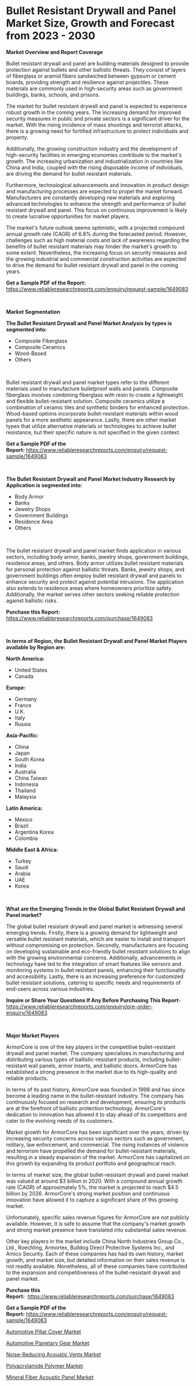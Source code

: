 <p><h1>Bullet Resistant Drywall and Panel Market Size, Growth and Forecast from 2023 - 2030</h1></p><p><strong>Market Overview and Report Coverage</strong></p>
<p><p>Bullet resistant drywall and panel are building materials designed to provide protection against bullets and other ballistic threats. They consist of layers of fiberglass or aramid fibers sandwiched between gypsum or cement boards, providing strength and resilience against projectiles. These materials are commonly used in high-security areas such as government buildings, banks, schools, and prisons.</p><p>The market for bullet resistant drywall and panel is expected to experience robust growth in the coming years. The increasing demand for improved security measures in public and private sectors is a significant driver for the market. With the rising incidence of mass shootings and terrorist attacks, there is a growing need for fortified infrastructure to protect individuals and property.</p><p>Additionally, the growing construction industry and the development of high-security facilities in emerging economies contribute to the market's growth. The increasing urbanization and industrialization in countries like China and India, coupled with the rising disposable income of individuals, are driving the demand for bullet resistant materials.</p><p>Furthermore, technological advancements and innovation in product design and manufacturing processes are expected to propel the market forward. Manufacturers are constantly developing new materials and exploring advanced technologies to enhance the strength and performance of bullet resistant drywall and panel. This focus on continuous improvement is likely to create lucrative opportunities for market players.</p><p>The market's future outlook seems optimistic, with a projected compound annual growth rate (CAGR) of 6.8% during the forecasted period. However, challenges such as high material costs and lack of awareness regarding the benefits of bullet resistant materials may hinder the market's growth to some extent. Nevertheless, the increasing focus on security measures and the growing industrial and commercial construction activities are expected to drive the demand for bullet resistant drywall and panel in the coming years.</p></p>
<p><strong>Get a Sample PDF of the Report:</strong> <a href="https://www.reliableresearchreports.com/enquiry/request-sample/1649083">https://www.reliableresearchreports.com/enquiry/request-sample/1649083</a></p>
<p>&nbsp;</p>
<p><strong>Market Segmentation</strong></p>
<p><strong>The Bullet Resistant Drywall and Panel Market Analysis by types is segmented into:</strong></p>
<p><ul><li>Composite Fiberglass</li><li>Composite Ceramics</li><li>Wood-Based</li><li>Others</li></ul></p>
<p>&nbsp;</p>
<p><p>Bullet resistant drywall and panel market types refer to the different materials used to manufacture bulletproof walls and panels. Composite fiberglass involves combining fiberglass with resin to create a lightweight and flexible bullet-resistant solution. Composite ceramics utilize a combination of ceramic tiles and synthetic binders for enhanced protection. Wood-based options incorporate bullet-resistant materials within wood panels for a more aesthetic appearance. Lastly, there are other market types that utilize alternative materials or technologies to achieve bullet resistance, but their specific nature is not specified in the given context.</p></p>
<p><strong>Get a Sample PDF of the Report:</strong>&nbsp;<a href="https://www.reliableresearchreports.com/enquiry/request-sample/1649083">https://www.reliableresearchreports.com/enquiry/request-sample/1649083</a></p>
<p>&nbsp;</p>
<p><strong>The Bullet Resistant Drywall and Panel Market Industry Research by Application is segmented into:</strong></p>
<p><ul><li>Body Armor</li><li>Banks</li><li>Jewelry Shops</li><li>Government Buildings</li><li>Residence Area</li><li>Others</li></ul></p>
<p>&nbsp;</p>
<p><p>The bullet resistant drywall and panel market finds application in various sectors, including body armor, banks, jewelry shops, government buildings, residence areas, and others. Body armor utilizes bullet resistant materials for personal protection against ballistic threats. Banks, jewelry shops, and government buildings often employ bullet resistant drywall and panels to enhance security and protect against potential intrusions. The application also extends to residence areas where homeowners prioritize safety. Additionally, the market serves other sectors seeking reliable protection against ballistic risks.</p></p>
<p><strong>Purchase this Report:</strong>&nbsp; <a href="https://www.reliableresearchreports.com/purchase/1649083">https://www.reliableresearchreports.com/purchase/1649083</a></p>
<p>&nbsp;</p>
<p><strong>In terms of Region, the Bullet Resistant Drywall and Panel Market Players available by Region are:</strong></p>
<p>
    <p> <strong> North America: </strong>
        <ul>
            <li>United States</li>
            <li>Canada</li>
        </ul>
        </p> 
    <p> <strong> Europe: </strong>
        <ul>
            <li>Germany</li>
            <li>France</li>
            <li>U.K.</li>
            <li>Italy</li>
            <li>Russia</li>
        </ul>
        </p> 
    <p> <strong> Asia-Pacific: </strong>
        <ul>
            <li>China</li>
            <li>Japan</li>
            <li>South Korea</li>
            <li>India</li>
            <li>Australia</li>
            <li>China Taiwan</li>
            <li>Indonesia</li>
            <li>Thailand</li>
            <li>Malaysia</li>
        </ul>
        </p> 
    <p> <strong> Latin America: </strong>
        <ul>
            <li>Mexico</li>
            <li>Brazil</li>
            <li>Argentina Korea</li>
            <li>Colombia</li>
        </ul>
        </p> 
    <p> <strong> Middle East & Africa: </strong>
        <ul>
            <li>Turkey</li>
            <li>Saudi</li>
            <li>Arabia</li>
            <li>UAE</li>
            <li>Korea</li>
        </ul>
    </p>
    </p>
<p>&nbsp;</p>
<p><strong>What are the Emerging Trends in the Global Bullet Resistant Drywall and Panel market?</strong></p>
<p><p>The global bullet resistant drywall and panel market is witnessing several emerging trends. Firstly, there is a growing demand for lightweight and versatile bullet resistant materials, which are easier to install and transport without compromising on protection. Secondly, manufacturers are focusing on developing sustainable and eco-friendly bullet resistant solutions to align with the growing environmental concerns. Additionally, advancements in technology have led to the integration of smart features like sensors and monitoring systems in bullet resistant panels, enhancing their functionality and accessibility. Lastly, there is an increasing preference for customized bullet resistant solutions, catering to specific needs and requirements of end-users across various industries.</p></p>
<p><strong>Inquire or Share Your Questions If Any Before Purchasing This Report</strong>- <a href="https://www.reliableresearchreports.com/enquiry/pre-order-enquiry/1649083">https://www.reliableresearchreports.com/enquiry/pre-order-enquiry/1649083</a></p>
<p>&nbsp;</p>
<p><strong>Major Market Players</strong></p>
<p><p>ArmorCore is one of the key players in the competitive bullet-resistant drywall and panel market. The company specializes in manufacturing and distributing various types of ballistic-resistant products, including bullet-resistant wall panels, armor inserts, and ballistic doors. ArmorCore has established a strong presence in the market due to its high-quality and reliable products.</p><p>In terms of its past history, ArmorCore was founded in 1998 and has since become a leading name in the bullet-resistant industry. The company has continuously focused on research and development, ensuring its products are at the forefront of ballistic protection technology. ArmorCore's dedication to innovation has allowed it to stay ahead of its competitors and cater to the evolving needs of its customers.</p><p>Market growth for ArmorCore has been significant over the years, driven by increasing security concerns across various sectors such as government, military, law enforcement, and commercial. The rising instances of violence and terrorism have propelled the demand for bullet-resistant materials, resulting in a steady expansion of the market. ArmorCore has capitalized on this growth by expanding its product portfolio and geographical reach.</p><p>In terms of market size, the global bullet-resistant drywall and panel market was valued at around $3 billion in 2020. With a compound annual growth rate (CAGR) of approximately 5%, the market is projected to reach $4.5 billion by 2026. ArmorCore's strong market position and continuous innovation have allowed it to capture a significant share of this growing market.</p><p>Unfortunately, specific sales revenue figures for ArmorCore are not publicly available. However, it is safe to assume that the company's market growth and strong market presence have translated into substantial sales revenue.</p><p>Other key players in the market include China North Industries Group Co., Ltd., Roechling, Armortex, Bulldog Direct Protective Systems Inc., and Amico Security. Each of these companies has had its own history, market growth, and market size, but detailed information on their sales revenue is not readily available. Nonetheless, all of these companies have contributed to the expansion and competitiveness of the bullet-resistant drywall and panel market.</p></p>
<p><strong>Purchase this Report:</strong>&nbsp;&nbsp;<a href="https://www.reliableresearchreports.com/purchase/1649083">https://www.reliableresearchreports.com/purchase/1649083</a></p>
<p></p>
<p><strong>Get a Sample PDF of the Report:</strong>&nbsp;<a href="https://www.reliableresearchreports.com/enquiry/request-sample/1649083">https://www.reliableresearchreports.com/enquiry/request-sample/1649083</a></p>
<p><p><a href="https://medium.com/@samanthareed1916/automotive-pillar-cover-market-competitive-analysis-market-trends-and-forecast-to-2030-c914b4ae773d">Automotive Pillar Cover Market</a></p><p><a href="https://medium.com/@tammyfreeman2022/automotive-planetary-gear-nbsp-market-focuses-on-market-share-size-and-projected-forecast-till-7a5f40e6eb4a">Automotive Planetary Gear Market</a></p><p><a href="https://www.linkedin.com/pulse/noise-reducing-acoustic-vents-market-size-share-amp/">Noise-Reducing Acoustic Vents Market</a></p><p><a href="https://www.linkedin.com/pulse/polyacrylamide-polymer-market-share-amp-new-trends-analysis/">Polyacrylamide Polymer Market</a></p><p><a href="https://www.linkedin.com/pulse/mineral-fiber-acoustic-panel-market-size-growth-forecast/">Mineral Fiber Acoustic Panel Market</a></p></p>